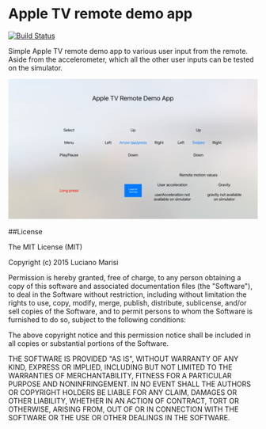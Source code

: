 # Apple TV remote demo app

[![Build Status](https://travis-ci.org/techbrewers/AppleTVRemoteDemoApp.svg?branch=master)](https://travis-ci.org/techbrewers/AppleTVRemoteDemoApp.svg?branch=master)

Simple Apple TV remote demo app to various user input from the remote. Aside from the accelerometer, which  all the other user inputs can be tested on the simulator.

![](AppleTVDemoAppScreenshot.png)

##License

The MIT License (MIT)

Copyright (c) 2015 Luciano Marisi

Permission is hereby granted, free of charge, to any person obtaining a copy
of this software and associated documentation files (the "Software"), to deal
in the Software without restriction, including without limitation the rights
to use, copy, modify, merge, publish, distribute, sublicense, and/or sell
copies of the Software, and to permit persons to whom the Software is
furnished to do so, subject to the following conditions:

The above copyright notice and this permission notice shall be included in all
copies or substantial portions of the Software.

THE SOFTWARE IS PROVIDED "AS IS", WITHOUT WARRANTY OF ANY KIND, EXPRESS OR
IMPLIED, INCLUDING BUT NOT LIMITED TO THE WARRANTIES OF MERCHANTABILITY,
FITNESS FOR A PARTICULAR PURPOSE AND NONINFRINGEMENT. IN NO EVENT SHALL THE
AUTHORS OR COPYRIGHT HOLDERS BE LIABLE FOR ANY CLAIM, DAMAGES OR OTHER
LIABILITY, WHETHER IN AN ACTION OF CONTRACT, TORT OR OTHERWISE, ARISING FROM,
OUT OF OR IN CONNECTION WITH THE SOFTWARE OR THE USE OR OTHER DEALINGS IN THE
SOFTWARE.